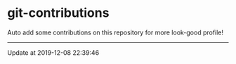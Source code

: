 # git-contributions

Auto add some contributions on this repository for more look-good profile!

---

Update at 2019-12-08 22:39:46
